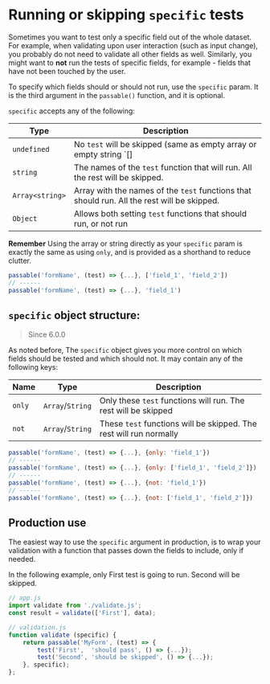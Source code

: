 # Running or skipping `specific` tests
Sometimes you want to test only a specific field out of the whole dataset. For example, when validating upon user interaction (such as input change), you probably do not need to validate all other fields as well. Similarly, you might want to **not** run the tests of specific fields, for example - fields that have not been touched by the user.

To specify which fields should or should not run, use the `specific` param. It is the third argument in the `passable()` function, and it is optional.

`specific` accepts any of the following:

| Type            | Description
|-----------------|------------
| `undefined`     | No `test` will be skipped (same as empty array or empty string `[] | ''`)
| `string`        | The names of the `test` function that will run. All the rest will be skipped.
| `Array<string>` | Array with the names of the `test` functions that should run. All the rest will be skipped.
| `Object`        | Allows both setting `test` functions that should run, or not run

**Remember** Using the array or string directly as your `specific` param is exactly the same as using `only`, and is provided as a shorthand to reduce clutter.

```js
passable('formName', (test) => {...}, ['field_1', 'field_2'])
// ------
passable('formName', (test) => {...}, 'field_1')
```

## `specific` object structure:
> Since 6.0.0

As noted before, The `specific` object gives you more control on which fields should be tested and which should not. It may contain any of the following keys:

| Name   | Type             | Description
|--------|------------------|-----
| `only` | `Array`/`String` | Only these `test` functions will run. The rest will be skipped
| `not`  | `Array`/`String`  | These `test` functions will be skipped. The rest will run normally

```js
passable('formName', (test) => {...}, {only: 'field_1'})
// ------
passable('formName', (test) => {...}, {only: ['field_1', 'field_2']})
// ------
passable('formName', (test) => {...}, {not: 'field_1'})
// ------
passable('formName', (test) => {...}, {not: ['field_1', 'field_2']})
```

## Production use

The easiest way to use the `specific` argument in production, is to wrap your validation with a function that passes down the fields to include, only if needed.

In the following example, only First test is going to run. Second will be skipped.
```js
// app.js
import validate from './validate.js';
const result = validate(['First'], data);

// validation.js
function validate (specific) {
    return passable('MyForm', (test) => {
        test('First',  'should pass', () => {...});
        test('Second', 'should be skipped', () => {...});
    }, specific);
};
```